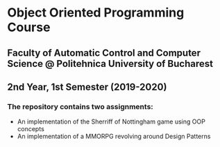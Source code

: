# Object Oriented Programming Course
## Faculty of Automatic Control and Computer Science @ Politehnica University of Bucharest
## 2nd Year, 1st Semester (2019-2020)
### The repository contains two assignments:
* An implementation of the Sherriff of Nottingham game using OOP concepts
* An implementation of a MMORPG revolving around Design Patterns
